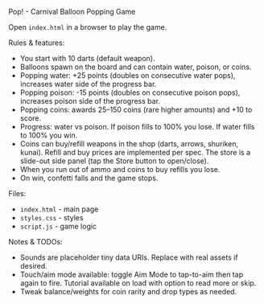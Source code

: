 Pop! - Carnival Balloon Popping Game

Open `index.html` in a browser to play the game.

Rules & features:
- You start with 10 darts (default weapon).
- Balloons spawn on the board and can contain water, poison, or coins.
- Popping water: +25 points (doubles on consecutive water pops), increases water side of the progress bar.
- Popping poison: -15 points (doubles on consecutive poison pops), increases poison side of the progress bar.
- Popping coins: awards 25–150 coins (rare higher amounts) and +10 to score.
- Progress: water vs poison. If poison fills to 100% you lose. If water fills to 100% you win.
- Coins can buy/refill weapons in the shop (darts, arrows, shuriken, kunai). Refill and buy prices are implemented per spec. The store is a slide-out side panel (tap the Store button to open/close).
- When you run out of ammo and coins to buy refills you lose.
- On win, confetti falls and the game stops.

Files:
- `index.html` - main page
- `styles.css` - styles
- `script.js` - game logic

Notes & TODOs:
- Sounds are placeholder tiny data URIs. Replace with real assets if desired.
- Touch/aim mode available: toggle Aim Mode to tap-to-aim then tap again to fire. Tutorial available on load with option to read more or skip.
- Tweak balance/weights for coin rarity and drop types as needed.
